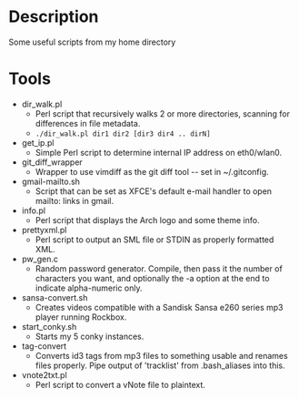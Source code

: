 # Description

Some useful scripts from my home directory

# Tools

* dir\_walk.pl
    * Perl script that recursively walks 2 or more directories, scanning for differences in file metadata. 
    * `./dir_walk.pl dir1 dir2 [dir3 dir4 .. dirN]`
* get\_ip.pl
    * Simple Perl script to determine internal IP address on eth0/wlan0.
* git\_diff\_wrapper
    * Wrapper to use vimdiff as the git diff tool -- set in ~/.gitconfig.
* gmail-mailto.sh
    * Script that can be set as XFCE's default e-mail handler to open mailto: links in gmail.
* info.pl
    * Perl script that displays the Arch logo and some theme info.
* prettyxml.pl
    * Perl script to output an SML file or STDIN as properly formatted XML.
* pw\_gen.c
    * Random password generator. Compile, then pass it the number of characters you want, and optionally the -a option at the end to indicate alpha-numeric only.
* sansa-convert.sh
    * Creates videos compatible with a Sandisk Sansa e260 series mp3 player running Rockbox.
* start\_conky.sh
    * Starts my 5 conky instances.
* tag-convert
    * Converts id3 tags from mp3 files to something usable and renames files properly. Pipe output of 'tracklist' from .bash\_aliases into this.
* vnote2txt.pl
    * Perl script to convert a vNote file to plaintext.
